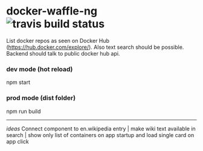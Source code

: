 # docker-waffle-ng ![](https://travis-ci.org/Husterknupp/docker-waffle-ng.svg?branch=master "travis build status")

List docker repos as seen on Docker Hub (https://hub.docker.com/explore/). Also text search should be possible. Backend should talk to public docker hub api.

### dev mode (hot reload)
npm start

### prod mode (dist folder)
npm run build

---

*ideas*
Connect component to en.wikipedia entry | make wiki text available in search | show only list of containers on app startup and load single card on app click
